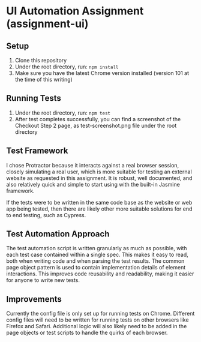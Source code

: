 # UI Automation Assignment (assignment-ui)

## Setup
1. Clone this repository
2. Under the root directory, run: `npm install`
3. Make sure you have the latest Chrome version installed (version 101 at the time of this writing)

## Running Tests
1. Under the root directory, run: `npm test`
2. After test completes successfully, you can find a screenshot of the Checkout Step 2 page, as test-screenshot.png file under the root directory

## Test Framework
I chose Protractor because it interacts against a real browser session, closely simulating a real user, which is more suitable for testing an external website as requested in this assignment. It is robust, well documented, and also relatively quick and simple to start using with the built-in Jasmine framework.

If the tests were to be written in the same code base as the website or web app being tested, then there are likely other more suitable solutions for end to end testing, such as Cypress.

## Test Automation Approach
The test automation script is written granularly as much as possible, with each test case contained within a single spec. This makes it easy to read, both when writing code and when parsing the test results.
The common page object pattern is used to contain implementation details of element interactions. This improves code reusability and readability, making it easier for anyone to write new tests.

## Improvements
Currently the config file is only set up for running tests on Chrome. Different config files will need to be written for running tests on other browsers like Firefox and Safari. Additional logic will also likely need to be added in the page objects or test scripts to handle the quirks of each browser.
